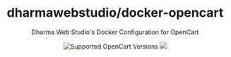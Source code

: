 <h1 align="center">dharmawebstudio/docker-opencart</h1>
<div align="center">
  <p>Dharma Web Studio's Docker Configuration for OpenCart</p>
  <img src="https://img.shields.io/badge/opencart-4.0.0.0-blue" alt="Supported OpenCart Versions" />
  <a href="https://opensource.org/licenses/MIT" target="_blank"><img src="https://img.shields.io/badge/license-MIT-blue.svg" /></a>
</div>

